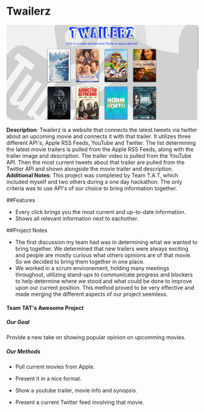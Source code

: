 # Twailerz 

![Twailerz](/img/twailerzscreenshot.png)

**Description**: Twailerz is a website that connects the latest tweets via twitter about an upcoming 
movie and connects it with that trailer. It utilizes three different API's; Apple RSS Feeds, YouTube and Twitter. 
The list determining the latest movie trailers is pulled from the Apple RSS Feeds, along with the trailer image and description. The trailer video is pulled from the YouTube API. Then the most current tweets about that 
trailer are pulled from the Twitter API and shown alongside the movie trailer and description.<br>
**Additional Notes**: This project was completed by Team T.A.T, which included myself and two others during a one day hackathon. The only criteria was to use API's of our choice to bring information together.

##Features
* Every click brings you the most current and up-to-date information.
* Shows all relevant information next to eachother.

##Project Notes
  * The first discussion my team had was in determining what we wanted to bring together. We determined 
    that new trailers were always exciting and people are mostly curious what others opinions are of
    that movie. So we decided to bring them together in one place.
  * We worked in a scrum environement, holding many meetings throughout, utilizing stand-ups to communicate progress and         blockers to help determine where we stood and what could be done to improve upon our current position. This method           proved to be very effective and made merging the different aspects of our project seemless.


<h4>Team TAT's Awesome Project</h4>
<h5>Our Goal</h5>
Provide a new take on showing popular opinion on upcomming movies.
<h5>Our Methods</h5>

- Pull current movies from Apple.

- Present it in a nice format.

- Show a youtube trailer, movie info and synopsis.

- Present a current Twitter feed involving that movie.
